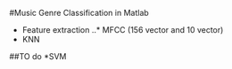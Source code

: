 #Music Genre Classification in Matlab

* Feature extraction
..* MFCC (156 vector and 10 vector)
* KNN

##TO do
*SVM
